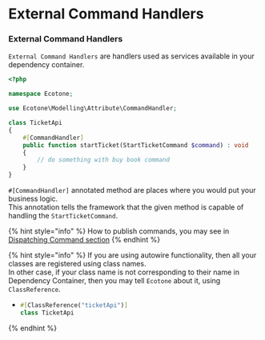 # External Command Handlers

### External Command Handlers

`External Command Handlers` are handlers used as services available in your dependency container.

```php
<?php

namespace Ecotone;

use Ecotone\Modelling\Attribute\CommandHandler;

class TicketApi
{
    #[CommandHandler] 
    public function startTicket(StartTicketCommand $command) : void
    {
        // do something with buy book command
    }
}
```

`#[CommandHandler]` annotated method are places where you would put your business logic.  
This annotation tells the framework that the given method is capable of handling the `StartTicketCommand`.

{% hint style="info" %}
How to publish commands, you may see in [Dispatching Command section](command-dispatching.md)
{% endhint %}

{% hint style="info" %}
If you are using autowire functionality, then all your classes are registered using class names.   
In other case, if your class name is not corresponding to their name in Dependency Container, then you may tell `Ecotone` about it, using `ClassReference`.



* ```php
  #[ClassReference("ticketApi")]
  class TicketApi
  ```
{% endhint %}

